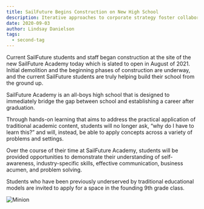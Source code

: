 ```yaml
---
title: SailFuture Begins Construction on New High School
description: Iterative approaches to corporate strategy foster collaborative thinking to further the overall value proposition. Organically grow the holistic world view of disruptive innovation via workplace diversity and empowerment.
date: 2020-09-03
author: Lindsay Danielson
tags:
  - second-tag
---
```


Current SailFuture students and staff began construction at the site of the new SailFuture Academy today which is slated to open in August of 2021.  Initial demolition and the beginning phases of construction are underway, and the current SailFuture students are truly helping build their school from the ground up. 

SailFuture Academy is an all-boys high school that is designed to immediately bridge the gap between school and establishing a career after graduation.  

Through hands-on learning that aims to address the practical application of traditional academic content, students will no longer ask, “why do I have to learn this?” and will, instead, be able to apply concepts across a variety of problems and settings. 

Over the course of their time at SailFuture Academy, students will be provided opportunities to demonstrate their understanding of self-awareness, industry-specific skills, effective communication, business acumen, and problem solving. 

Students who have been previously underserved by traditional educational models are invited to apply for a space in the founding 9th grade class. 


![Minion](https://octodex.github.com/images/minion.png)
